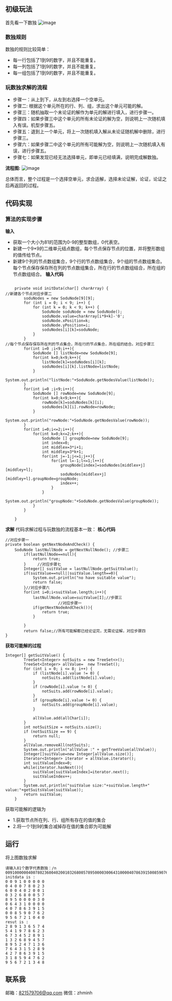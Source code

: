 ## 初级玩法

首先看一下数独
![image](https://github.com/huolizhuminh/AndroidSkills/blob/master/JavaSkillDemo/images/sodu.png)

### 数独规则
数独的规则比较简单：
* 每一行包括了1到9的数字，并且不能重复。
* 每一列包括了1到9的数字，并且不能重复。
* 每一组包括了1到9的数字，并且不能重复。

### 玩数独求解的流程
* 步骤一：从上到下，从左到右选择一个空单元。
* 步骤二: 根据这个单元所在的行、列、组，求出这个单元可能的解。
* 步骤三：随机抽取一个未论证的解作为单元的解进行填入，进行步骤一。
* 步骤四：如果步骤三中这个单元的所有未论证的解为空，则说明上一次随机填入有误。机型步骤五。
* 步骤五：退到上一个单元，将上一次随机填入解从未论证随机解中删除，进行步骤三。
* 步骤六：如果步骤二中这个单元的所有可能解为空，则说明上一次随机填入有误，进行步骤五。
* 步骤七：如果发现已经无法选择单元，即单元已经填满，说明完成解数独。

**流程图:**
![image](https://github.com/huolizhuminh/AndroidSkills/blob/master/JavaSkillDemo/images/shuduprocess.jpg)

总体而言，整个过程是一个选择空单元，求合适解，选择未论证解，论证，论证之后再返回的过程。
## 代码实现

### 算法的实现步骤
**输入**
* 获取一个大小为81的范围为0-9的整型数组，0代表空。
* 新建一个9*9的二维单元结点数组，每个节点保存节点的位置，并将整形数组的值传给节点。
* 新建9个列的节点数组集合，9个行的节点数组集合，9个组的节点数组集合。每个节点保存保存所在列的节点数组集合，所在行的节点数组结合，所在组的节点数组结合。
**输入代码**
```

	private void initData(char[] charArray) {
//新建各个节点对应步骤二
		soduNodes = new SoduNode[9][9];
		for (int i = 0; i < 9; i++) {
			for (int k = 0; k < 9; k++) {
				SoduNode soduNode = new SoduNode();
				soduNode.value=charArray[i*9+k]-'0';
				soduNode.xPosition=k;
				soduNode.yPosition=i;
				soduNodes[i][k]=soduNode;
			}
		}
//每个节点保存保存所在列的节点集合，所在行的节点集合，所在组的结合。对应步骤三
		for(int i=0 ;i<9;i++){
			SoduNode [] listNode=new SoduNode[9];
			for(int k=0;k<9;k++){
				listNode[k]=soduNodes[i][k];
				soduNodes[i][k].listNode=listNode;
			}
			System.out.println("listNode:"+SoduNode.getNodesValue(listNode));
		}
		for(int i=0 ;i<9;i++){
			SoduNode [] rowNode=new SoduNode[9];
			for(int k=0;k<9;k++){
				rowNode[k]=soduNodes[k][i];
				soduNodes[k][i].rowNode=rowNode;
			}
			System.out.println("rowNode:"+SoduNode.getNodesValue(rowNode));
		}
		for(int i=0;i<=2;i++){
			for(int k=0;k<=2;k++){
				SoduNode [] groupNode=new SoduNode[9];
				int index=0;
				int middlex=3*i+1;
				int middley=3*k+1;
				for(int j=-1;j<=1;j++){
					for(int l=-1;l<=1;l++){
						groupNode[index]=soduNodes[middlex+j][middley+l];
						soduNodes[middlex+j][middley+l].groupNode=groupNode;
						index++;
					}
				}
				System.out.println("groupNode:"+SoduNode.getNodesValue(groupNode));
			}
		}
	
	}
```
**求解**
代码求解过程与玩数独的流程基本一致：
**核心代码**
```
//对应步骤一
private boolean getNextNodeAndCheck() {
	SoduNode lastNullNode = getNextNullNode(); //步骤二
		if(lastNullNode==null){
			return true;
		}     //对应步骤七
		Integer[] suitValue = lastNullNode.getSuitValue();
		if(suitValue==null||suitValue.length==0){
			System.out.println("no have suitable value");
			return false;
		}//对应步骤六
		for(int i=0;i<suitValue.length;i++){
			lastNullNode.value=suitValue[I];//步骤三
                       //对应步骤一
			if(getNextNodeAndCheck()){
				return true;
			}
			
		}
		return false;//所有可能解都已经论证完，无需论证解，对应步骤四
}
```
**获取可能解的过程**
```
Integer[] getSuitValue() {
    	TreeSet<Integer> notSuits = new TreeSet<>();
		TreeSet<Integer> allValue=	new TreeSet();
		for (int i = 0; i <= 8; i++) {
			if (listNode[i].value != 0) {
				notSuits.add(listNode[i].value);
			}
			if (rowNode[i].value != 0) {
				notSuits.add(rowNode[i].value);
			}
			if (groupNode[i].value != 0) {
				notSuits.add(groupNode[i].value);
			}
			
			allValue.add(allChar[i]);
		}
		int notSuitSize = notSuits.size();
		if (notSuitSize == 9) {
			return null;
		}
		allValue.removeAll(notSuits);
		System.out.println("allValue :" + getTreeValue(allValue));
		Integer[]suitValue=new Integer[allValue.size()];
		Iterator<Integer> iterator = allValue.iterator();
		int suitValueIndex=0;
		while(iterator.hasNext()){
			suitValue[suitValueIndex]=iterator.next();
			suitValueIndex++;
		}
		System.out.println("suitValue size:"+suitValue.length+" value:"+getSuitsValue(suitValue));
		return suitValue;
	}
```
获取可能解的逻辑为
* 1.获取节点所在列、行、组所有存在的值的集合
* 2.将一个1到9的集合减掉存在值的集合即为可能解
## 运行
将上图数独求解
 ```
请输入81个数字代表数独：/n
009100000040078023600402001032680057895000030064310000407863915008590762956721040
initdata is :
0 0 9 1 0 0 0 0 0 
0 4 0 0 7 8 0 2 3 
6 0 0 4 0 2 0 0 1 
0 3 2 6 8 0 0 5 7 
8 9 5 0 0 0 0 3 0 
0 6 4 3 1 0 0 0 0 
4 0 7 8 6 3 9 1 5 
0 0 8 5 9 0 7 6 2 
9 5 6 7 2 1 0 4 0 
resut is :
2 8 9 1 3 6 5 7 4 
5 4 1 9 7 8 6 2 3 
6 7 3 4 5 2 8 9 1 
1 3 2 6 8 9 4 5 7 
8 9 5 2 4 7 1 3 6 
7 6 4 3 1 5 2 8 9 
4 2 7 8 6 3 9 1 5 
3 1 8 5 9 4 7 6 2 
9 5 6 7 2 1 3 4 8 
```
## 联系我
邮箱：821579706@qq.com
微信：zhminh